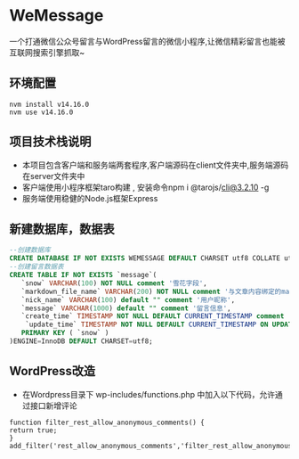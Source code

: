 # WeMessage
一个打通微信公众号留言与WordPress留言的微信小程序,让微信精彩留言也能被互联网搜索引擎抓取~


## 环境配置

```
nvm install v14.16.0
nvm use v14.16.0
```

## 项目技术栈说明

- 本项目包含客户端和服务端两套程序,客户端源码在client文件夹中,服务端源码在server文件夹中
- 客户端使用小程序框架taro构建  , 安装命令npm i @tarojs/cli@3.2.10 -g
- 服务端使用稳健的Node.js框架Express

## 新建数据库，数据表


```sql
--创建数据库
CREATE DATABASE IF NOT EXISTS WEMESSAGE DEFAULT CHARSET utf8 COLLATE utf8_general_ci;
--创建留言数据表
CREATE TABLE IF NOT EXISTS `message`(
   `snow` VARCHAR(100) NOT NULL comment '雪花字段',
   `markdown_file_name` VARCHAR(200) NOT NULL comment '与文章内容绑定的markdown文章名也可以放阅读原文的url',
   `nick_name` VARCHAR(100) default "" comment '用户昵称',
   `message` VARCHAR(1000) default "" comment '留言信息',
   `create_time` TIMESTAMP NOT NULL DEFAULT CURRENT_TIMESTAMP comment '创建时间',
    `update_time` TIMESTAMP NOT NULL DEFAULT CURRENT_TIMESTAMP ON UPDATE CURRENT_TIMESTAMP comment '更新时间',
   PRIMARY KEY ( `snow` )
)ENGINE=InnoDB DEFAULT CHARSET=utf8;
```


## WordPress改造

- 在Wordpress目录下 wp-includes/functions.php 中加入以下代码，允许通过接口新增评论

```
function filter_rest_allow_anonymous_comments() {
return true;
}
add_filter('rest_allow_anonymous_comments','filter_rest_allow_anonymous_comments');
```
